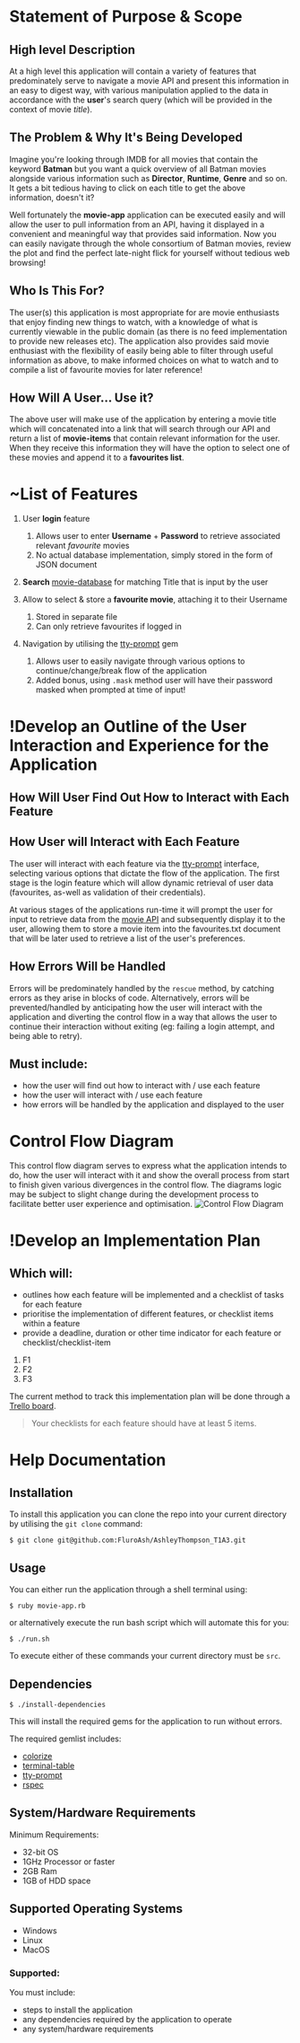 # Statement of Purpose & Scope
## High level Description
At a high level this application will contain a variety of features that predominately serve to navigate a movie API and present this information in an easy to digest way, with various manipulation applied to the data in accordance with the **user**'s search query (which will be provided in the context of movie *title*).
## The Problem & Why It's Being Developed
Imagine you're looking through IMDB for all movies that contain the keyword **Batman** but you want a quick overview of all Batman movies alongside various information such as **Director**, **Runtime**, **Genre** and so on. It gets a bit tedious having to click on each title to get the above information, doesn't it? 

Well fortunately the **movie-app** application  can be executed easily and will allow the user to pull information from an API, having it displayed in a convenient and meaningful way that provides said information. Now you can easily navigate through the whole consortium of Batman movies, review the plot and find the perfect late-night flick for yourself without tedious web browsing! 
## Who Is This For?
The user(s) this application is most appropriate for are movie enthusiasts that enjoy finding new things to watch, with a knowledge of what is currently viewable in the public domain (as there is no feed implementation to provide new releases etc). The application also provides said movie enthusiast with the flexibility of easily being able to filter through useful information as above, to make informed choices on what to watch and to compile a list of favourite movies for later reference! 
## How Will A User... Use it?
The above user will make use of the application by entering a movie title which will concatenated into a link that will search through our API and return a list of **movie-items** that contain relevant information for the user. When they receive this information they will have the option to select one of these movies and append it to a **favourites list**. 


# ~List of Features
1. User **login** feature
   1. Allows user to enter **Username** + **Password** to retrieve associated relevant *favourite* movies
   2. No actual database implementation, simply stored in the form of JSON document

2. __Search__ [movie-database](https://rapidapi.com/rapidapi/api/movie-database-imdb-alternative/) for matching Title that is input by the user

3. Allow to select & store a **favourite movie**, attaching it to their Username 
   1. Stored in separate file 
   2. Can only retrieve favourites if logged in

4. Navigation by utilising the [tty-prompt](https://github.com/piotrmurach/tty-prompt) gem
   1. Allows user to easily navigate through various options to continue/change/break flow of the application
   2. Added bonus, using `.mask` method user will have their password masked when prompted at time of input!

# !Develop an Outline of the User Interaction and Experience for the Application
## How Will User Find Out How to Interact with Each Feature

## How User will Interact with Each Feature
The user will interact with each feature via the [tty-prompt](https://github.com/piotrmurach/tty-prompt) interface, selecting various options that dictate the flow of the application. The first stage is the login feature which will allow dynamic retrieval of user data (favourites, as-well as validation of their credentials). 

At various stages of the applications run-time it will prompt the user for input to retrieve data from the [movie API](https://rapidapi.com/rapidapi/api/movie-database-imdb-alternative/) and subsequently display it to the user, allowing them to store a movie item into the favourites.txt document that will be later used to retrieve a list of the user's preferences. 

## How Errors Will be Handled
Errors will be predominately handled by the `rescue` method, by catching errors as they arise in blocks of code. Alternatively, errors will be prevented/handled by anticipating how the user will interact with the application and diverting the control flow in a way that allows the user to continue their interaction without exiting (eg: failing a login attempt, and being able to retry).
## Must include: 

- how the user will find out how to interact with / use each feature
- how the user will interact with / use each feature
- how errors will be handled by the application and displayed to the user

# Control Flow Diagram
This control flow diagram serves to express what the application intends to do, how the user will interact with it and show the overall process from start to finish given various divergences in the control flow. The diagrams logic may be subject to slight change during the development process to facilitate better user experience and optimisation.
![Control Flow Diagram](../docs/../AshleyThompson_T1A3/docs/control-flow-diagram.png)

# !Develop an Implementation Plan
## Which will: 

- outlines how each feature will be implemented and a checklist of tasks for each feature
- prioritise the implementation of different features, or checklist items within a feature
- provide a deadline, duration or other time indicator for each feature or checklist/checklist-item
1. F1
2. F2
3. F3

The current method to track this implementation plan will be done through a [Trello board](https://trello.com/b/W2bSAate/t1a3ashleythompson).

> Your checklists for each feature should have at least 5 items.

# Help Documentation
## Installation
To install this application you can clone the repo into your current directory by utilising the `git clone` command:

    $ git clone git@github.com:FluroAsh/AshleyThompson_T1A3.git

## Usage
You can either run the application through a shell terminal using:
    
    $ ruby movie-app.rb
or alternatively execute the run bash script which will automate this for you:

    $ ./run.sh

To execute either of these commands your current directory must be `src`.
## Dependencies 
    $ ./install-dependencies
This will install the required gems for the application to run without errors.

The required gemlist includes:
- [colorize](https://github.com/fazibear/colorize)
- [terminal-table](https://github.com/tj/terminal-table)
- [tty-prompt](https://github.com/piotrmurach/tty-prompt)
- [rspec](https://github.com/rspec/rspec-core)

## System/Hardware Requirements
Minimum Requirements:
- 32-bit OS
- 1GHz Processor or faster
- 2GB Ram
- 1GB of HDD space
## Supported Operating Systems
- Windows 
- Linux
- MacOS
### Supported:

You must include:
- steps to install the application
- any dependencies required by the application to operate
- any system/hardware requirements